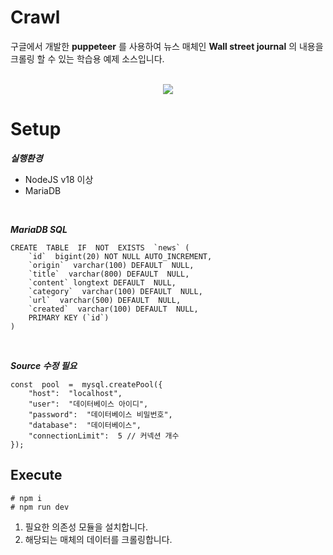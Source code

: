# Crawl

구글에서 개발한 **puppeteer** 를 사용하여 뉴스 매체인 **Wall street journal** 의 내용을 크롤링 할 수 있는 학습용 예제 소스입니다.
<br/>
<br/>
<p align="center">
	<img src='https://github.com/miraecit/crawl-wsj-ts/assets/152238545/6fefbcce-4a93-4a5f-9246-e3e7940b8e7f' />
</p>

# Setup
***실행환경***
- NodeJS v18 이상
- MariaDB
<br/>

***MariaDB SQL***

    CREATE  TABLE  IF  NOT  EXISTS  `news` (
	    `id`  bigint(20) NOT NULL AUTO_INCREMENT,
	    `origin`  varchar(100) DEFAULT  NULL,
	    `title`  varchar(800) DEFAULT  NULL,
	    `content` longtext DEFAULT  NULL,
	    `category`  varchar(100) DEFAULT  NULL,
	    `url`  varchar(500) DEFAULT  NULL,
	    `created`  varchar(100) DEFAULT  NULL,
	    PRIMARY KEY (`id`)
    )




<br/>

***Source 수정 필요***

    const  pool  =  mysql.createPool({
        "host":  "localhost",
        "user":  "데이터베이스 아이디",
        "password":  "데이터베이스 비밀번호",
        "database":  "데이터베이스",
        "connectionLimit":  5 // 커넥션 개수
    });

## Execute

    # npm i 
    # npm run dev
    
1) 필요한 의존성 모듈을 설치합니다.
2) 해당되는 매체의 데이터를 크롤링합니다.

